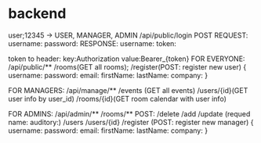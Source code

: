 # backend

user;12345 -> USER, MANAGER, ADMIN
/api/public/login POST
REQUEST:
username:
password:
RESPONSE:
username:
token:

token to header: key:Authorization value:Bearer_{token}
FOR EVERYONE: /api/public/** 
/rooms(GET all rooms); 
/register(POST: register new user) 
{
  username:
  password:
  email:
  firstName:
  lastName:
  company:
}

FOR MANAGERS: /api/manage/**
/events (GET all events)
/users/{id}(GET user info by user_id)
/rooms/{id}(GET room calendar with user info)

FOR ADMINS: /api/admin/**
/rooms/** POST:
  /delete
  /add
  /update (requed name:
                  auditory:)
/users
/users/{id}
/register (POST: register new manager)
{
  username:
  password:
  email:
  firstName:
  lastName:
  company:
}
